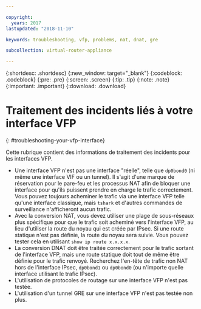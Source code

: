 ```yaml
---

copyright:
  years: 2017
lastupdated: "2018-11-10"

keywords: troubleshooting, vfp, problems, nat, dnat, gre

subcollection: virtual-router-appliance

---
```


{:shortdesc: .shortdesc}
{:new_window: target="_blank"}
{:codeblock: .codeblock}
{:pre: .pre}
{:screen: .screen}
{:tip: .tip}
{:note: .note}
{:important: .important}
{:download: .download}

# Traitement des incidents liés à votre interface VFP
{: #troubleshooting-your-vfp-interface}

Cette rubrique contient des informations de traitement des incidents pour les interfaces VFP.

* Une interface VFP n'est pas une interface "réelle", telle que `dp0bond0` (ni même une interface VIF ou un tunnel). Il s'agit d'une marque de réservation pour le pare-feu et les processus NAT afin de bloquer une interface pour qu'ils puissent prendre en charge le trafic correctement. Vous pouvez toujours acheminer le trafic via une interface VFP telle qu'une interface classique, mais `tshark` et d'autres commandes de surveillance n'afficheront aucun trafic.
* Avec la conversion NAT, vous devez utiliser une plage de sous-réseaux plus spécifique pour que le trafic soit acheminé vers l'interface VFP, au lieu d'utiliser la route du noyau qui est créée par IPsec. Si une route statique n'est pas définie, la route du noyau sera suivie. Vous pouvez tester cela en utilisant `show ip route x.x.x.x`.
* La conversion DNAT doit être traitée correctement pour le trafic sortant de l'interface VFP, mais une route statique doit tout de même être définie pour le trafic renvoyé. Recherchez l'en-tête de trafic non NAT hors de l'interface IPsec, `dp0bond1` ou `dp0bond0` (ou n'importe quelle interface utilisant le trafic IPsec).
* L'utilisation de protocoles de routage sur une interface VFP n'est pas testée.
* L'utilisation d'un tunnel GRE sur une interface VFP n'est pas testée non plus.
